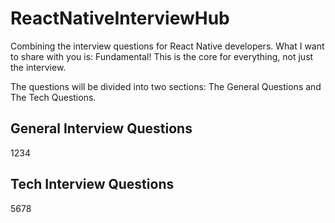 # ReactNativeInterviewHub
Combining the interview questions for React Native developers.
What I want to share with you is: Fundamental! This is the core for everything, not just the interview.

The questions will be divided into two sections: The General Questions and The Tech Questions.

## General Interview Questions
1234

## Tech Interview Questions
5678
